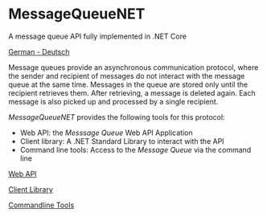 # MessageQueueNET

A message queue API fully implemented in .NET Core

[German - Deutsch](./doc/README_de.md)

Message queues provide an asynchronous communication protocol, where the sender and recipient of messages do not interact with the message queue at the same time.
Messages in the queue are stored only until the recipient retrieves them. After retrieving, a message is deleted again.
Each message is also picked up and processed by a single recipient.

*MessageQueueNET* provides the following tools for this protocol:

* Web API: the *Messsage Queue* Web API Application
* Client library: A .NET Standard Library to interact with the API
* Command line tools: Access to the *Message Queue* via the command line

[Web API](./doc/api/api_en.md)

[Client Library](./doc/client/client_en.md)

[Commandline Tools](./doc/console/tools_en.md)